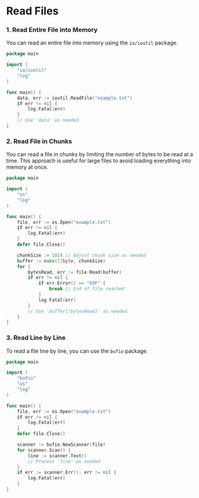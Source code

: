 # Read Files

### 1. Read Entire File into Memory

You can read an entire file into memory using the `io/ioutil` package.

```go
package main

import (
    "io/ioutil"
    "log"
)

func main() {
    data, err := ioutil.ReadFile("example.txt")
    if err != nil {
        log.Fatal(err)
    }
    // Use 'data' as needed
}
```

### 2. Read File in Chunks

You can read a file in chunks by limiting the number of bytes to be read at a time. This approach is useful for large files to avoid loading everything into memory at once.

```go
package main

import (
    "os"
    "log"
)

func main() {
    file, err := os.Open("example.txt")
    if err != nil {
        log.Fatal(err)
    }
    defer file.Close()

    chunkSize := 1024 // Adjust chunk size as needed
    buffer := make([]byte, chunkSize)
    for {
        bytesRead, err := file.Read(buffer)
        if err != nil {
            if err.Error() == "EOF" {
                break // End of file reached
            }
            log.Fatal(err)
        }
        // Use 'buffer[:bytesRead]' as needed
    }
}
```

### 3. Read Line by Line

To read a file line by line, you can use the `bufio` package.

```go
package main

import (
    "bufio"
    "os"
    "log"
)

func main() {
    file, err := os.Open("example.txt")
    if err != nil {
        log.Fatal(err)
    }
    defer file.Close()

    scanner := bufio.NewScanner(file)
    for scanner.Scan() {
        line := scanner.Text()
        // Process 'line' as needed
    }
    if err := scanner.Err(); err != nil {
        log.Fatal(err)
    }
}
```
